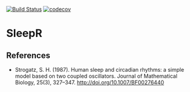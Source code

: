 [![Build Status](https://travis-ci.org/PabRod/sleepR.svg?branch=master)](https://travis-ci.org/PabRod/sleepR)
[![codecov](https://codecov.io/gh/PabRod/sleepR/branch/master/graph/badge.svg)](https://codecov.io/gh/PabRod/sleepR)

# SleepR

## References
- Strogatz, S. H. (1987). Human sleep and circadian rhythms: a simple model based on two coupled oscillators. Journal of Mathematical Biology, 25(3), 327–347. http://doi.org/10.1007/BF00276440
